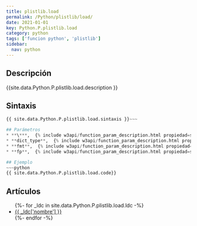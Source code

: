 ```yaml
---
title: plistlib.load
permalink: /Python/plistlib/load/
date: 2021-01-01
key: Python.P.plistlib.load
category: python
tags: ['funcion python', 'plistlib']
sidebar: 
  nav: python
---
```


## Descripción
{{site.data.Python.P.plistlib.load.description }}

## Sintaxis
~~~python
{{ site.data.Python.P.plistlib.load.sintaxis }}~~~

## Parámetros
* **\***,  {% include w3api/function_param_description.html propiedad=site.data.Python.P.plistlib.load valor="*" %}
* **dict_type**,  {% include w3api/function_param_description.html propiedad=site.data.Python.P.plistlib.load valor="dict_type" %}
* **fmt**,  {% include w3api/function_param_description.html propiedad=site.data.Python.P.plistlib.load valor="fmt" %}
* **fp**,  {% include w3api/function_param_description.html propiedad=site.data.Python.P.plistlib.load valor="fp" %}

## Ejemplo
~~~python
{{ site.data.Python.P.plistlib.load.code}}
~~~

## Artículos
<ul>
{%- for _ldc in site.data.Python.P.plistlib.load.ldc -%}
   <li>
       <a href="{{_ldc['url'] }}">{{ _ldc['nombre'] }}</a>
   </li>
{%- endfor -%}
</ul>
